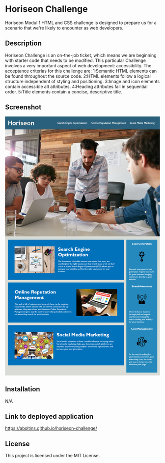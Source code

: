 # Horiseon Challenge

Horiseon Modul 1 HTML and CSS challenge is designed to prepare us for a scenario that we're likely to encounter as web developers.  

## Description

Horiseon Challenge is an on-the-job ticket, which means we are beginning with starter code that needs to be modified. This particular Challenge involves a very important aspect of web development: accessibility. 
The acceptance criterias for this challenge are:
1:Semantic HTML elements can be found throughout the source code.
2:HTML elements follow a logical structure independent of styling and positioning.
3:Image and icon elements contain accessible alt attributes.
4:Heading attributes fall in sequential order.
5:Title elements contain a concise, descriptive title.

## Screenshot 

![Screenshot of Horiseon index page](/assets/images/challenge-demo.png "Horiseon Challenge")

## Installation

N/A

## Link to deployed application

https://aboltins.github.io/horiseon-challenge/

## License

This project is licensed under the MIT License.